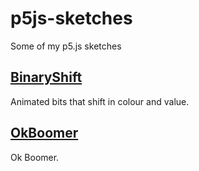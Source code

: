 # p5js-sketches
Some of my p5.js sketches 

## [BinaryShift](https://amriarshad.github.io/p5js-sketches/BinaryShift/index)
Animated bits that shift in colour and value.

## [OkBoomer](https://amriarshad.github.io/p5js-sketches/OkBoomer/index)
Ok Boomer.
